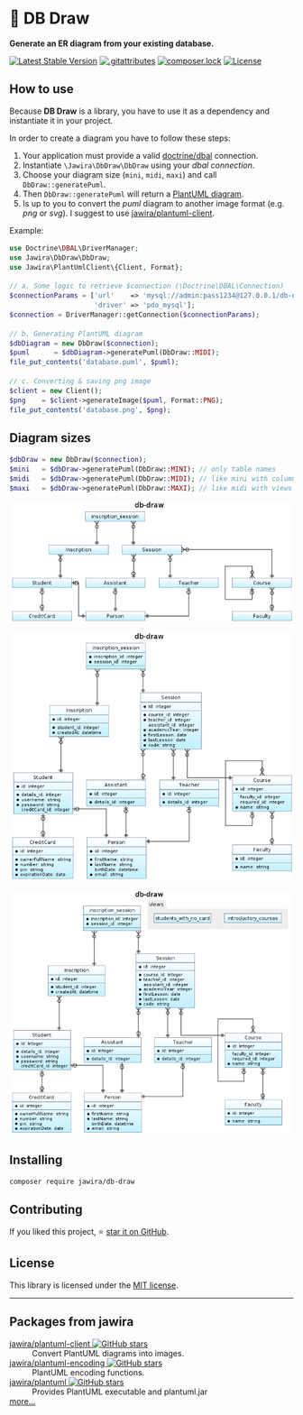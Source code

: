 # 📐 DB Draw

**Generate an ER diagram from your existing database.**

[![Latest Stable Version](http://poser.pugx.org/jawira/db-draw/v)](https://packagist.org/packages/jawira/db-draw)
[![.gitattributes](http://poser.pugx.org/jawira/db-draw/gitattributes)](https://packagist.org/packages/jawira/db-draw)
[![composer.lock](http://poser.pugx.org/jawira/db-draw/composerlock)](https://packagist.org/packages/jawira/db-draw)
[![License](http://poser.pugx.org/jawira/db-draw/license)](https://packagist.org/packages/jawira/db-draw)

## How to use

Because **DB Draw** is a library, you have to use it as a dependency and instantiate it in your project.

In order to create a diagram you have to follow these steps:

1. Your application must provide a valid [doctrine/dbal](https://github.com/doctrine/dbal) connection.
2. Instantiate `\Jawira\DbDraw\DbDraw` using your _dbal connection_.
3. Choose your diagram size (`mini`, `midi`, `maxi`) and call `DbDraw::generatePuml`.
4. Then `DbDraw::generatePuml` will return a [PlantUML diagram](https://plantuml.com/ie-diagram).
5. Is up to you to convert the _puml_ diagram to another image format (e.g. _png_ or _svg_). I suggest to
   use [jawira/plantuml-client](https://github.com/jawira/plantuml-client).

Example:

```php
use Doctrine\DBAL\DriverManager;
use Jawira\DbDraw\DbDraw;
use Jawira\PlantUmlClient\{Client, Format};

// a. Some logic to retrieve $connection (\Doctrine\DBAL\Connection)
$connectionParams = ['url'    => 'mysql://admin:pass1234@127.0.0.1/db-draw',
                     'driver' => 'pdo_mysql'];
$connection = DriverManager::getConnection($connectionParams);

// b. Generating PlantUML diagram
$dbDiagram = new DbDraw($connection);
$puml      = $dbDiagram->generatePuml(DbDraw::MIDI);
file_put_contents('database.puml', $puml);

// c. Converting & saving png image
$client = new Client();
$png    = $client->generateImage($puml, Format::PNG);
file_put_contents('database.png', $png);
```

## Diagram sizes

```php
$dbDraw = new DbDraw($connection);
$mini   = $dbDraw->generatePuml(DbDraw::MINI); // only table names
$midi   = $dbDraw->generatePuml(DbDraw::MIDI); // like mini with columns
$maxi   = $dbDraw->generatePuml(DbDraw::MAXI); // like midi with views
```

![mini-diagram](docs/images/mini.png)

![midi-diagram](docs/images/midi.png)

![maxi-diagram](docs/images/maxi.png)

## Installing

```console
composer require jawira/db-draw
```

## Contributing

If you liked this project, ⭐ [star it on GitHub](https://github.com/jawira/db-draw).

## License

This library is licensed under the [MIT license](LICENSE.md).

***

## Packages from jawira

<dl>

<dt>
    <a href="https://packagist.org/packages/jawira/plantuml-client"> jawira/plantuml-client
    <img alt="GitHub stars" src="https://badgen.net/github/stars/jawira/plantuml-client?icon=github"/></a>
</dt>
<dd>Convert PlantUML diagrams into images.</dd>

<dt>
    <a href="https://packagist.org/packages/jawira/plantuml-encoding"> jawira/plantuml-encoding
    <img alt="GitHub stars" src="https://badgen.net/github/stars/jawira/plantuml-encoding?icon=github"/></a>
</dt>
<dd>PlantUML encoding functions.</dd>

<dt>
    <a href="https://packagist.org/packages/jawira/plantuml">jawira/plantuml
    <img alt="GitHub stars" src="https://badgen.net/github/stars/jawira/plantuml?icon=github"/></a>
</dt>
<dd>Provides PlantUML executable and plantuml.jar</dd>

<dt><a href="https://packagist.org/packages/jawira/">more...</a></dt>
</dl>
